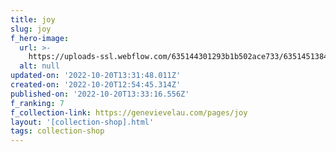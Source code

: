 ```yaml
---
title: joy
slug: joy
f_hero-image:
  url: >-
    https://uploads-ssl.webflow.com/635144301293b1b502ace733/6351451384763652e064b8da_joy_1024x1024.webp
  alt: null
updated-on: '2022-10-20T13:31:48.011Z'
created-on: '2022-10-20T12:54:45.314Z'
published-on: '2022-10-20T13:33:16.556Z'
f_ranking: 7
f_collection-link: https://genevievelau.com/pages/joy
layout: '[collection-shop].html'
tags: collection-shop
---
```



